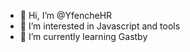 - 👋 Hi, I’m @YfencheHR
- 👀 I’m interested in Javascript and tools
- 🌱 I’m currently learning Gastby

<!---
YfencheHR/YfencheHR is a ✨ special ✨ repository because its `README.md` (this file) appears on your GitHub profile.
You can click the Preview link to take a look at your changes.
--->
